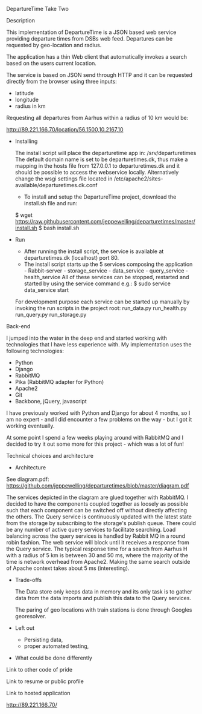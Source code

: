 DepartureTime Take Two

Description

This implementation of DepartureTime is a JSON based web service providing departure times from DSBs web feed.
Departures can be requested by geo-location and radius.

The application has a thin Web client that automatically invokes a search
based on the users current location.

The service is based on JSON send through HTTP and it can be requested
directly from the browser using three inputs: 
 - latitude
 - longitude
 - radius in km

Requesting all departures from Aarhus within a radius of 10 km would be:

http://89.221.166.70/location/56.1500,10.2167,10


- Installing

   The install script will place the departuretime app in: /srv/departuretimes
   The default domain name is set to be departuretimes.dk, thus make a mapping in the hosts file from 127.0.0.1 to
   departuretimes.dk and it should be possible to access the webservice locally.
   Alternatively change the wsgi settings file located in /etc/apache2/sites-available/departuretimes.dk.conf

  - To install and setup the DepartureTime project, download the install.sh file and run:

  $ wget https://raw.githubusercontent.com/jeppewelling/departuretimes/master/install.sh
  $ bash install.sh


- Run

  - After running the install script, the service is available at departuretimes.dk (localhost) port 80.
  - The install script starts up the 5 services composing the application
        - Rabbit-server
        - storage_service
        - data_service
        - query_service
        - health_service
   All of these services can be stopped, restarted and started by using the service command e.g.:
   $ sudo service data_service start

   For development purpose each service can be started up manually by invoking the run scripts in the project root:
   run_data.py
   run_health.py
   run_query.py
   run_storage.py


Back-end

I jumped into the water in the deep end and started working with
technologies that I have less experience with. My implementation uses
the following technologies:

 - Python
 - Django
 - RabbitMQ
 - Pika (RabbitMQ adapter for Python)
 - Apache2
 - Git
 - Backbone, jQuery, javascript

 I have previously worked with Python and Django for about 4 months,
 so I am no expert - and I did encounter a few problems on the way - but I
 got it working eventually.

 At some point I spend a few weeks playing around with RabbitMQ and I
 decided to try it out some more for this project - which was a lot of
 fun!


Technical choices and architecture

 - Architecture

  See diagram.pdf:
  https://github.com/jeppewelling/departuretimes/blob/master/diagram.pdf


  The services depicted in the diagram are glued together with RabbitMQ.
  I decided to have the components coupled together as loosely as possible
  such that each component can be switched off without directly affecting
  the others.
  The Query service is continuously updated with the latest state from the
  storage by subscribing to the storage's publish queue.  There could be any
  number of active query services to facilitate searching. Load balancing
  across the query services is handled by Rabbit MQ in a round robin fashion.
  The web service will block until it receives a response from the Query service.
  The typical response time for a search from Aarhus H with a radius of 5 km is
  between 30 and 50 ms, where the majority of the time is network overhead from Apache2.
  Making the same search outside of Apache context takes about 5 ms (interesting).


 - Trade-offs
   
   The Data store only keeps data in memory and its only task is to gather
   data from the data imports and publish this data to the Query services.

   The paring of geo locations with train stations is done through
   Googles georesolver.


 - Left out 
   - Persisting data,
   - proper automated testing,


 - What could be done differently
 

   

Link to other code of pride


Link to resume or public profile


Link to hosted application 

http://89.221.166.70/
